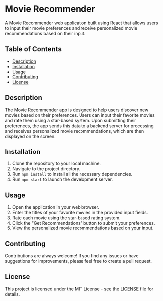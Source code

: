 # Movie Recommender

A Movie Recommender web application built using React that allows users to input their movie preferences and receive personalized movie recommendations based on their input.

## Table of Contents

- [Description](#description)
- [Installation](#installation)
- [Usage](#usage)
- [Contributing](#contributing)
- [License](#license)

## Description

The Movie Recommender app is designed to help users discover new movies based on their preferences. Users can input their favorite movies and rate them using a star-based system. Upon submitting their preferences, the app sends this data to a backend server for processing and receives personalized movie recommendations, which are then displayed on the screen.

## Installation

1. Clone the repository to your local machine.
2. Navigate to the project directory.
3. Run `npm install` to install all the necessary dependencies.
4. Run `npm start` to launch the development server.

## Usage

1. Open the application in your web browser.
2. Enter the titles of your favorite movies in the provided input fields.
3. Rate each movie using the star-based rating system.
4. Click the "Get Recommendations" button to submit your preferences.
5. View the personalized movie recommendations based on your input.

## Contributing

Contributions are always welcome! If you find any issues or have suggestions for improvements, please feel free to create a pull request.

## License

This project is licensed under the MIT License - see the [LICENSE](LICENSE) file for details.
